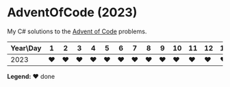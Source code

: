 # AdventOfCode (2023)
My C# solutions to the [Advent of Code](adventofcode.com) problems.

| Year\Day | 1 | 2 | 3 | 4 | 5 | 6 | 7 | 8 | 9 | 10 | 11 | 12 | 13 | 14 | 15 | 16 | 17 | 18 | 19 | 20 | 21 | 22 | 23 | 24 | 25 |
| -------- | - | - | - | - | - | - | - | - | - | -- | -- | -- | -- | -- | -- | -- | -- | -- | -- | -- | -- | -- | -- | -- | -- | 
| 2023     | ❤️ | ❤️ | ❤️ | ❤️ | ❤️ | ❤️ | ❤️ | ❤️ | ❤️ | ❤️ | ❤️ | ❤️ | ❤️ | ❤️ | ❤️ | ❤️ | ❤️

<strong>Legend:</strong> ❤️ done
